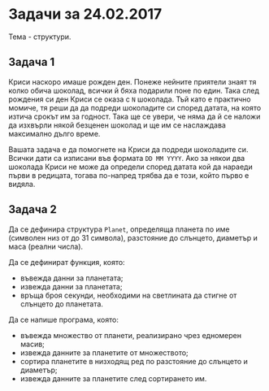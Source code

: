 # Задачи за 24.02.2017

Тема - структури.

## Задача 1

Криси наскоро имаше рожден ден. Понеже нейните приятели знаят тя колко обича шоколад, всички й бяха подарили поне по един. Така след рождения си ден Криси се оказа с `N` шоколада. Тъй като е практично момиче, тя реши да да подреди шоколадите си според датата, на която изтича срокът им за годност. Така ще се увери, че няма да й се наложи да изхвърли някой безценен шоколад и ще им се наслаждава максимално дълго време.

Вашата задача е да помогнете на Криси да подреди шоколадите си. Всички дати са изписани във формата `DD MM YYYY`. Ако за някои два шоколада Криси не може да определи според датата кой да нараеди първи в редицата, тогава по-напред трябва да е този, който първо е видяла.


## Задача 2

Да се дефинира структура `Planet`, определяща планета по име (символен низ от до 31 символа), разстояние до слънцето, диаметър и маса (реални числа).

Да се дефинират функция, която:
- въвежда данни за планетата;
- извежда данни за планетата;
- връща броя секунди, необходими на светлината да стигне от слънцето до планетата.

Да се напише програма, която:
- въвежда множество от планети, реализирано чрез едномерен масив;
- извежда данните за планетите от множеството;
- сортира планетите в низходящ ред по разстояние до слънцето и диаметър;
- извежда данните за планетите след сортирането им.
